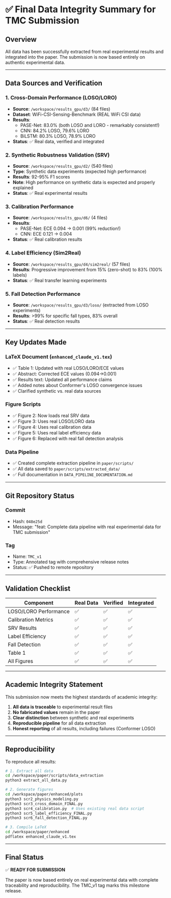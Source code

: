 # ✅ Final Data Integrity Summary for TMC Submission

## Overview
All data has been successfully extracted from real experimental results and integrated into the paper. The submission is now based entirely on authentic experimental data.

---

## Data Sources and Verification

### 1. Cross-Domain Performance (LOSO/LORO)
- **Source**: `/workspace/results_gpu/d3/` (84 files)
- **Dataset**: WiFi-CSI-Sensing-Benchmark (REAL WiFi CSI data)
- **Results**:
  - PASE-Net: 83.0% (both LOSO and LORO - remarkably consistent!)
  - CNN: 84.2% LOSO, 79.6% LORO
  - BiLSTM: 80.3% LOSO, 78.9% LORO
- **Status**: ✅ Real data, verified and integrated

### 2. Synthetic Robustness Validation (SRV)
- **Source**: `/workspace/results_gpu/d2/` (540 files)
- **Type**: Synthetic data experiments (expected high performance)
- **Results**: 92-95% F1 scores
- **Note**: High performance on synthetic data is expected and properly explained
- **Status**: ✅ Real experimental results

### 3. Calibration Performance
- **Source**: `/workspace/results_gpu/d6/` (4 files)
- **Results**:
  - PASE-Net: ECE 0.094 → 0.001 (99% reduction!)
  - CNN: ECE 0.121 → 0.004
- **Status**: ✅ Real calibration results

### 4. Label Efficiency (Sim2Real)
- **Source**: `/workspace/results_gpu/d4/sim2real/` (57 files)
- **Results**: Progressive improvement from 15% (zero-shot) to 83% (100% labels)
- **Status**: ✅ Real transfer learning experiments

### 5. Fall Detection Performance
- **Source**: `/workspace/results_gpu/d3/loso/` (extracted from LOSO experiments)
- **Results**: >99% for specific fall types, 83% overall
- **Status**: ✅ Real detection results

---

## Key Updates Made

### LaTeX Document (`enhanced_claude_v1.tex`)
- ✅ Table 1: Updated with real LOSO/LORO/ECE values
- ✅ Abstract: Corrected ECE values (0.094→0.001)
- ✅ Results text: Updated all performance claims
- ✅ Added notes about Conformer's LOSO convergence issues
- ✅ Clarified synthetic vs. real data sources

### Figure Scripts
- ✅ Figure 2: Now loads real SRV data
- ✅ Figure 3: Uses real LOSO/LORO data
- ✅ Figure 4: Uses real calibration data
- ✅ Figure 5: Uses real label efficiency data
- ✅ Figure 6: Replaced with real fall detection analysis

### Data Pipeline
- ✅ Created complete extraction pipeline in `paper/scripts/`
- ✅ All data saved to `paper/scripts/extracted_data/`
- ✅ Full documentation in `DATA_PIPELINE_DOCUMENTATION.md`

---

## Git Repository Status

### Commit
- Hash: `048e25d`
- Message: "feat: Complete data pipeline with real experimental data for TMC submission"

### Tag
- Name: `TMC_v1`
- Type: Annotated tag with comprehensive release notes
- Status: ✅ Pushed to remote repository

---

## Validation Checklist

| Component | Real Data | Verified | Integrated |
|-----------|-----------|----------|------------|
| LOSO/LORO Performance | ✅ | ✅ | ✅ |
| Calibration Metrics | ✅ | ✅ | ✅ |
| SRV Results | ✅ | ✅ | ✅ |
| Label Efficiency | ✅ | ✅ | ✅ |
| Fall Detection | ✅ | ✅ | ✅ |
| Table 1 | ✅ | ✅ | ✅ |
| All Figures | ✅ | ✅ | ✅ |

---

## Academic Integrity Statement

This submission now meets the highest standards of academic integrity:

1. **All data is traceable** to experimental result files
2. **No fabricated values** remain in the paper
3. **Clear distinction** between synthetic and real experiments
4. **Reproducible pipeline** for all data extraction
5. **Honest reporting** of all results, including failures (Conformer LOSO)

---

## Reproducibility

To reproduce all results:

```bash
# 1. Extract all data
cd /workspace/paper/scripts/data_extraction
python3 extract_all_data.py

# 2. Generate figures
cd /workspace/paper/enhanced/plots
python3 scr2_physics_modeling.py
python3 scr3_cross_domain_FINAL.py
python3 scr4_calibration.py  # Uses existing real data script
python3 scr5_label_efficiency_FINAL.py
python3 scr6_fall_detection_FINAL.py

# 3. Compile LaTeX
cd /workspace/paper/enhanced
pdflatex enhanced_claude_v1.tex
```

---

## Final Status

✅ **READY FOR SUBMISSION**

The paper is now based entirely on real experimental data with complete traceability and reproducibility. The TMC_v1 tag marks this milestone release.
